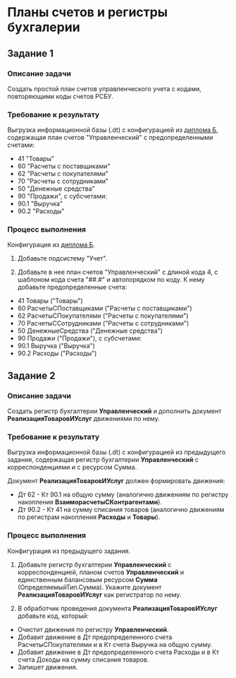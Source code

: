 # Планы счетов и регистры бухгалерии

## Задание 1

### Описание задачи

Создать простой план счетов управленческого учета с кодами, повторяющими коды счетов РСБУ.

### Требование к результату

Выгрузка информационной базы (.dt) с конфигурацией из [диплома Б](diploma-b.md), содержащая план счетов "Управленческий" с предопределенными счетами:

* 41 "Товары"
* 60 "Расчеты с поставщиками"
* 62 "Расчеты с покупателями"
* 70 "Расчеты с сотрудниками"
* 50 "Денежные средства"
* 90 "Продажи", с субсчетами:
* 90.1 "Выручка"
* 90.2 "Расходы"

### Процесс выполнения

Конфигурация из [диплома Б](diploma-b.md).

1. Добавьте подсистему "Учет".

2. Добавьте в нее план счетов "Управленческий" с длиной кода 4, с шаблоном кода счета "##.#" и автопорядком по коду.
К нему добавьте предопределенные счета:

* 41 Товары ("Товары")
* 60 РасчетыСПоставщиками ("Расчеты с поставщиками")
* 62 РасчетыСПокупателями ("Расчеты с покупателями")
* 70 РасчетыССотрудниками ("Расчеты с сотрудниками")
* 50 ДенежныеСредства ("Денежные средства")
* 90 Продажи ("Продажи"), с субсчетами:
* 90.1 Выручка ("Выручка")
* 90.2 Расходы ("Расходы")

## Задание 2

### Описание задачи

Создать регистр бухгалтерии **Управленческий** и дополнить документ **РеализацияТоваровИУслуг** движениями по нему.

### Требование к результату

Выгрузка информационной базы (.dt) с конфигурацией из предыдущего задания, содержащая регистр бухгалтерии **Управленческий** с корреспонденциями и с ресурсом Сумма.

Документ **РеализацияТоваровИУслуг** должен формировать движения:

* Дт 62 - Кт 90.1 на общую сумму (аналогично движениям по регистру накопления **ВзаиморасчетыСКонтрагентами**).
* Дт 90.2 - Кт 41 на сумму списания товаров (аналогично движениям по регистрам накопления **Расходы** и **Товары**).

### Процесс выполнения

Конфигурация из предыдущего задания.

1. Добавьте регистр бухгалтерии **Управленческий** с корреспонденцией, планом счетов **Управленческий** и единственным балансовым ресурсом **Сумма** (ОпределяемыйТип.Сумма). Укажите документ **РеализацияТоваровИУслуг** как регистратор по нему.

2. В обработчик проведения документа **РеализацияТоваровИУслуг** добавьте код, который:

* Очистит движения по регистру **Управленческий**.
* Добавит движение в Дт предопределенного счета РасчетыСПокупателями и в Кт счета Выручка на общую сумму.
* Добавит движение в Дт предопределенного счета Расходы и в Кт счета Доходы на сумму списания товаров.
* Запишет движения.

